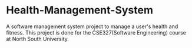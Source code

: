 # Health-Management-System
A software management system project to manage a user's health and fitness. This project is done for the CSE327(Software Engineering) course at North South University.

